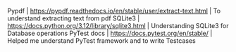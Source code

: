 Pypdf | https://pypdf.readthedocs.io/en/stable/user/extract-text.html | To understand extracting text from pdf
SQLite3 | https://docs.python.org/3.12/library/sqlite3.html | Understanding SQLite3 for Database operations
PyTest docs | https://docs.pytest.org/en/stable/ | Helped me understand PyTest framework and to write Testcases
